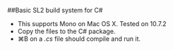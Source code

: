 ##Basic SL2 build system for C#
* This supports Mono on Mac OS X. Tested on 10.7.2
* Copy the files to the C# package.
* ⌘B on a _.cs_ file should compile and run it.
